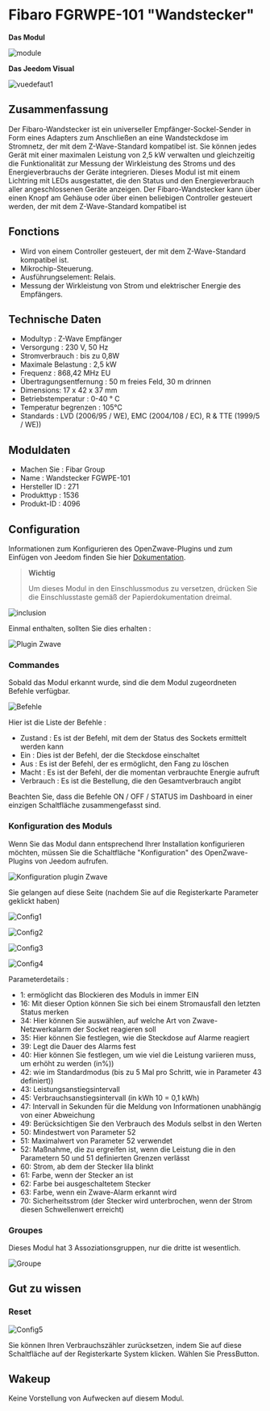 # Fibaro FGRWPE-101 "Wandstecker"

**Das Modul**

![module](images/fibaro.fgwpe101/module.jpg)

**Das Jeedom Visual**

![vuedefaut1](images/fibaro.fgwpe101/vuedefaut1.jpg)

## Zusammenfassung

Der Fibaro-Wandstecker ist ein universeller Empfänger-Sockel-Sender in Form eines Adapters zum Anschließen an eine Wandsteckdose im Stromnetz, der mit dem Z-Wave-Standard kompatibel ist. Sie können jedes Gerät mit einer maximalen Leistung von 2,5 kW verwalten und gleichzeitig die Funktionalität zur Messung der Wirkleistung des Stroms und des Energieverbrauchs der Geräte integrieren. Dieses Modul ist mit einem Lichtring mit LEDs ausgestattet, die den Status und den Energieverbrauch aller angeschlossenen Geräte anzeigen. Der Fibaro-Wandstecker kann über einen Knopf am Gehäuse oder über einen beliebigen Controller gesteuert werden, der mit dem Z-Wave-Standard kompatibel ist

## Fonctions

-   Wird von einem Controller gesteuert, der mit dem Z-Wave-Standard kompatibel ist.
-   Mikrochip-Steuerung.
-   Ausführungselement: Relais.
-   Messung der Wirkleistung von Strom und elektrischer Energie des Empfängers.

## Technische Daten

-   Modultyp : Z-Wave Empfänger
-   Versorgung : 230 V, 50 Hz
-   Stromverbrauch : bis zu 0,8W
-   Maximale Belastung : 2,5 kW
-   Frequenz : 868,42 MHz EU
-   Übertragungsentfernung : 50 m freies Feld, 30 m drinnen
-   Dimensions: 17 x 42 x 37 mm
-   Betriebstemperatur : 0-40 ° C
-   Temperatur begrenzen : 105°C
-   Standards : LVD (2006/95 / WE), EMC (2004/108 / EC), R & TTE (1999/5 / WE))

## Moduldaten

-   Machen Sie : Fibar Group
-   Name : Wandstecker FGWPE-101
-   Hersteller ID : 271
-   Produkttyp : 1536
-   Produkt-ID : 4096

## Configuration

Informationen zum Konfigurieren des OpenZwave-Plugins und zum Einfügen von Jeedom finden Sie hier [Dokumentation](https://doc.jeedom.com/de_DE/plugins/automation%20protocol/openzwave/).

> **Wichtig**
>
> Um dieses Modul in den Einschlussmodus zu versetzen, drücken Sie die Einschlusstaste gemäß der Papierdokumentation dreimal.

![inclusion](images/fibaro.fgwpe101/inclusion.jpg)

Einmal enthalten, sollten Sie dies erhalten :

![Plugin Zwave](images/fibaro.fgwpe101/information.jpg)

### Commandes

Sobald das Modul erkannt wurde, sind die dem Modul zugeordneten Befehle verfügbar.

![Befehle](images/fibaro.fgwpe101/commandes.jpg)

Hier ist die Liste der Befehle :

-   Zustand : Es ist der Befehl, mit dem der Status des Sockets ermittelt werden kann
-   Ein : Dies ist der Befehl, der die Steckdose einschaltet
-   Aus : Es ist der Befehl, der es ermöglicht, den Fang zu löschen
-   Macht : Es ist der Befehl, der die momentan verbrauchte Energie aufruft
-   Verbrauch : Es ist die Bestellung, die den Gesamtverbrauch angibt

Beachten Sie, dass die Befehle ON / OFF / STATUS im Dashboard in einer einzigen Schaltfläche zusammengefasst sind.

### Konfiguration des Moduls

Wenn Sie das Modul dann entsprechend Ihrer Installation konfigurieren möchten, müssen Sie die Schaltfläche "Konfiguration" des OpenZwave-Plugins von Jeedom aufrufen.

![Konfiguration plugin Zwave](images/plugin/bouton_configuration.jpg)

Sie gelangen auf diese Seite (nachdem Sie auf die Registerkarte Parameter geklickt haben)

![Config1](images/fibaro.fgwpe101/config1.jpg)

![Config2](images/fibaro.fgwpe101/config2.jpg)

![Config3](images/fibaro.fgwpe101/config3.jpg)

![Config4](images/fibaro.fgwpe101/config4.jpg)

Parameterdetails :

-   1: ermöglicht das Blockieren des Moduls in immer EIN
-   16: Mit dieser Option können Sie sich bei einem Stromausfall den letzten Status merken
-   34: Hier können Sie auswählen, auf welche Art von Zwave-Netzwerkalarm der Socket reagieren soll
-   35: Hier können Sie festlegen, wie die Steckdose auf Alarme reagiert
-   39: Legt die Dauer des Alarms fest
-   40: Hier können Sie festlegen, um wie viel die Leistung variieren muss, um erhöht zu werden (in%))
-   42: wie im Standardmodus (bis zu 5 Mal pro Schritt, wie in Parameter 43 definiert))
-   43: Leistungsanstiegsintervall
-   45: Verbrauchsanstiegsintervall (in kWh 10 = 0,1 kWh)
-   47: Intervall in Sekunden für die Meldung von Informationen unabhängig von einer Abweichung
-   49: Berücksichtigen Sie den Verbrauch des Moduls selbst in den Werten
-   50: Mindestwert von Parameter 52
-   51: Maximalwert von Parameter 52 verwendet
-   52: Maßnahme, die zu ergreifen ist, wenn die Leistung die in den Parametern 50 und 51 definierten Grenzen verlässt
-   60: Strom, ab dem der Stecker lila blinkt
-   61: Farbe, wenn der Stecker an ist
-   62: Farbe bei ausgeschaltetem Stecker
-   63: Farbe, wenn ein Zwave-Alarm erkannt wird
-   70: Sicherheitsstrom (der Stecker wird unterbrochen, wenn der Strom diesen Schwellenwert erreicht)

### Groupes

Dieses Modul hat 3 Assoziationsgruppen, nur die dritte ist wesentlich.

![Groupe](images/fibaro.fgwpe101/groupe.jpg)

## Gut zu wissen

### Reset

![Config5](images/fibaro.fgwpe101/config5.jpg)

Sie können Ihren Verbrauchszähler zurücksetzen, indem Sie auf diese Schaltfläche auf der Registerkarte System klicken. Wählen Sie PressButton.

## Wakeup

Keine Vorstellung von Aufwecken auf diesem Modul.
